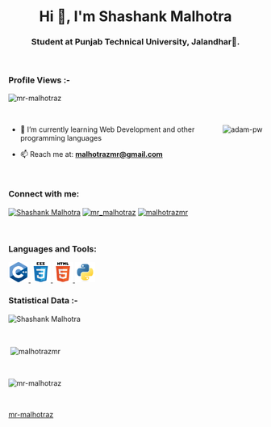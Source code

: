 <h1 align="center">Hi 👋, I'm Shashank Malhotra</h1>
<h3 align="center">Student at Punjab Technical University, Jalandhar🌟.</h3>

<br>

<p align="right"> <h3>Profile Views :-</h3> <img src="https://komarev.com/ghpvc/?username=mr-malhotraz&label=Profile%20views&color=0e75b6&style=flat"
    alt="mr-malhotraz" /> 
  </p>

<br>

<p><img align="right" src="https://github.com/Adam-pw/Adam-pw/blob/main/animation_500_kxa883sd.gif" alt="adam-pw" /></p>


- 🌱 I’m currently learning Web Development and other programming languages

- 📫 Reach me at: **malhotrazmr@gmail.com**

<br>

<h3 align="left">Connect with me:</h3>
<p align="left">
  <a href="https://www.linkedin.com/in/mrmalhotraz/" target="blank"><img align="center"
      src="https://raw.githubusercontent.com/rahuldkjain/github-profile-readme-generator/master/src/images/icons/Social/linked-in-alt.svg"
      alt="Shashank Malhotra" height="30" width="40" /></a>
  <a href="https://instagram.com/mr_malhotraz" target="blank"><img align="center"
      src="https://raw.githubusercontent.com/rahuldkjain/github-profile-readme-generator/master/src/images/icons/Social/instagram.svg"
      alt="mr_malhotraz" height="30" width="40" /></a>
  <a href="https://www.hackerrank.com/malhotrazmr" target="blank"><img align="center"
      src="https://raw.githubusercontent.com/rahuldkjain/github-profile-readme-generator/master/src/images/icons/Social/hackerrank.svg"
      alt="malhotrazmr" height="30" width="40" /></a>
</p>

<br>

<h3 align="left">Languages and Tools:</h3>
<p align="left"> <a href="https://www.w3schools.com/cpp/" target="_blank" rel="noreferrer">
    <img src="https://raw.githubusercontent.com/devicons/devicon/master/icons/cplusplus/cplusplus-original.svg"
      alt="cplusplus" width="40" height="40" /> </a> <a href="https://www.w3schools.com/css/" target="_blank"
    rel="noreferrer"> <img
      src="https://raw.githubusercontent.com/devicons/devicon/master/icons/css3/css3-original-wordmark.svg" alt="css3"
      width="40" height="40" /> </a> <a href="https://www.w3.org/html/" target="_blank" rel="noreferrer"> <img
      src="https://raw.githubusercontent.com/devicons/devicon/master/icons/html5/html5-original-wordmark.svg"
      alt="html5" width="40" height="40" /> </a> <a href="https://www.python.org" target="_blank" rel="noreferrer"> <img
      src="https://raw.githubusercontent.com/devicons/devicon/master/icons/python/python-original.svg" alt="python"
      width="40" height="40" /> </a> 

<br>

<h3>Statistical Data :-</h3>
<p><img align="center"
    src="https://github-readme-stats.vercel.app/api/top-langs?username=mr-malhotraz&show_icons=true&locale=en&bg_color=0d1117&text_color=ffffff&layout=compact"
    alt="Shashank Malhotra" 
    bg_color=#808080/></p>

<br>

<p>&nbsp;<img align="center" src="https://github-readme-stats.vercel.app/api?username=mr-malhotraz&show_icons=true&locale=en&bg_color=0d1117&text_color=ffffff&repo=convoychat"
    alt="malhotrazmr" /></p>

<br>

<p><img align="center" src="https://github-readme-streak-stats.herokuapp.com/?user=mr-malhotraz&theme=dark&background=0d1117&date_format=M%20j%5B%2C%20Y%5D" alt="mr-malhotraz" /></p>
      
<p align="left"> <a href="https://twitter.com/" target="blank"><img
      src="https://img.shields.io/twitter/follow/?logo=twitter&style=for-the-badge" alt="" /></a> </p>

[mr-malhotraz](https://github.com/mr-malhotraz)
